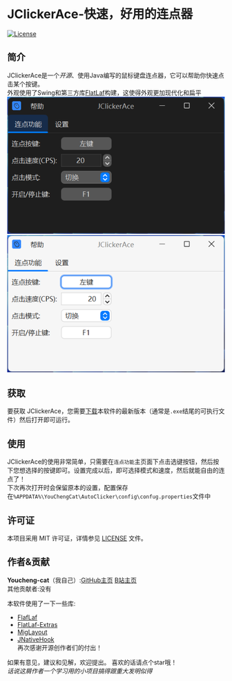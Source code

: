 # JClickerAce-快速，好用的连点器

[![License](https://img.shields.io/badge/License-MIT-yellow.svg)](LICENSE)

## 简介

JClickerAce是一个*开源*、使用Java编写的鼠标键盘连点器，它可以帮助你快速点击某个按键。  
外观使用了Swing和第三方库[FlatLaf](https://github.com/JFormDesigner/FlatLaf)构建，这使得外观更加现代化和扁平
![Dark](images/dark.png)![Light](images/light.png)

## 获取

要获取 JClickerAce，您需要[下载](https://github.com/Youcheng-cat/JClickerAce/releases)本软件的最新版本（通常是`.exe`结尾的可执行文件）然后打开即可运行。

## 使用

JClickerAce的使用非常简单，只需要在`连点功能`主页面下点击选键按钮，然后按下您想选择的按键即可。设置完成以后，即可选择模式和速度，然后就能自由的连点了！  
下次再次打开时会保留原本的设置，配置保存在`%APPDATA%\YouChengCat\AutoClicker\config\confug.properties`文件中

## 许可证

本项目采用 MIT 许可证，详情参见 [LICENSE](LICENSE) 文件。

## 作者&贡献

**Youcheng-cat**（我自己）:[GitHub主页](https://github.com/Youcheng-cat)  [B站主页](https://space.bilibili.com/1727948844)  
其他贡献者:没有

本软件使用了一下一些库:
* [FlafLaf](https://github.com/JFormDesigner/FlatLaf)
* [FlatLaf-Extras](https://github.com/JFormDesigner/FlatLaf)
* [MigLayout](https://github.com/mikaelgrev/miglayout)
* [JNativeHook](https://github.com/kwhat/jnativehook)  
再次感谢开源创作者们的付出！

如果有意见，建议和见解，欢迎提出。
喜欢的话请点个star哦！  
_话说这屑作者一个学习用的小项目搞得跟重大发明似得_

